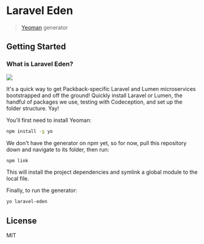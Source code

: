 # Laravel Eden

> [Yeoman](http://yeoman.io) generator


## Getting Started

### What is Laravel Eden?

![](http://i.imgur.com/KdrynU3)

It's a quick way to get Packback-specific Laravel and Lumen microservices bootstrapped and off the ground!
Quickly install Laravel or Lumen, the handful of packages we use, testing with Codeception, and 
set up the folder structure. Yay!

You'll first need to install Yeoman:

```bash
npm install -g yo
```

We don't have the generator on npm yet, so for now, pull this repository down and navigate to its folder,
then run:

```bash
npm link
```

This will install the project dependencies and symlink a global module to the local file.

Finally, to run the generator:

```bash
yo laravel-eden
```

## License

MIT
